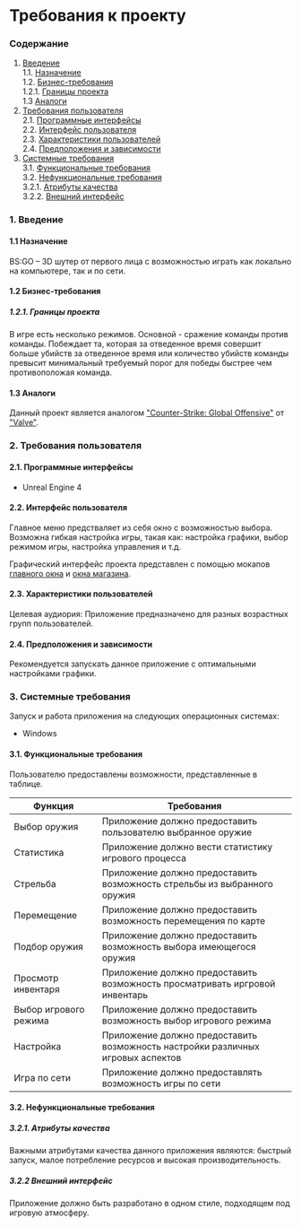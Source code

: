 # Требования к проекту
### Содержание
1. [Введение](#1) <br>
  1.1. [Назначение](#1.1) <br>
  1.2. [Бизнес-требования](#1.2) <br>
      1.2.1. [Границы проекта](#1.2.1) <br>
  1.3 [Аналоги](#1.3) <br>
2. [Требования пользователя](#2) <br>
  2.1. [Программные интерфейсы](#2.1) <br>
  2.2. [Интерфейс пользователя](#2.2) <br>
  2.3. [Характеристики пользователей](#2.3) <br>
  2.4. [Предположения и зависимости](#2.4) <br>
3. [Системные требования](#3.) <br>
  3.1. [Функциональные требования](#3.1) <br>
  3.2. [Нефункциональные требования](#3.2) <br>
     3.2.1. [Атрибуты качества](#3.2.1) <br>
     3.2.2. [Внешний интерфейс](#3.2.2) <br>

### 1. Введение <a name="1"></a>
#### 1.1 Назначение <a name="1.1"></a>
BS:GO – 3D шутер от первого лица с возможностью играть как локально на компьютере, так и по сети.
#### 1.2 Бизнес-требования <a name="1.2"></a>
##### 1.2.1. Границы проекта <a name="1.2.1"></a>
В игре есть несколько режимов. Основной - сражение команды против команды. Побеждает та, которая за отведенное время совершит больше убийств за отведенное время или количество убийств команды превысит минимальный требуемый порог для победы быстрее чем противоположая команда.
#### 1.3 Аналоги <a name="1.3"></a>
Данный проект является аналогом ["Counter-Strike: Global Offensive"](https://store.steampowered.com/app/730/CounterStrike_Global_Offensive/) от ["Valve"](https://www.valvesoftware.com/ru/).
### 2. Требования пользователя <a name="2"></a>
#### 2.1. Программные интерфейсы <a name="2.1"></a>
*	Unreal Engine 4
#### 2.2. Интерфейс пользователя <a name="2.2"></a>
Главное меню предстваляет из себя окно с возможностью выбора. Возможна гибкая настройка игры, такая как: настройка графики, выбор режимом игры, настройка управления и т.д.

Графический интерфейс проекта представлен с помощью мокапов [главного окна](https://github.com/qkay111/PixelBattle/blob/master/documentation/mockups/Main%20window.png) и [окна магазина](https://github.com/qkay111/PixelBattle/blob/master/documentation/mockups/Shop.png).
#### 2.3. Характеристики пользователей <a name="2.3"></a>
Целевая аудиория:
Приложение предназначено для разных возрастных групп пользователей.
#### 2.4. Предположения и зависимости <a name="2.4"></a>
Рекомендуется запускать данное приложение с оптимальными настройками графики.
### 3. Системные требования <a name="3"></a>
Запуск и работа приложения на следующих операционных системах:
* Windows
#### 3.1. Функциональные требования <a name="3.1"></a>
Пользователю предоставлены возможности, представленные в таблице.

Функция | Требования
--- | ---
Выбор оружия | Приложение должно предоставить пользователю выбранное оружие
Статистика | Приложение должно вести статистику игрового процесса
Стрельба | Приложение должно предоставить возможность стрельбы из выбранного оружия
Перемещение | Приложение должно предоставить возможность перемещения по карте
Подбор оружия | Приложение должно предоставить возможность выбора имеющегося оружия
Просмотр инвентаря | Приложение должно предоставить возможность просматривать иргровой инвентарь
Выбор игрового режима | Приложение должно предоставить возможность выбор игрового режима
Настройка | Приложение должно предоставить возможность настройки различных игровых аспектов
Игра по сети | Приложение должно предоставлять возможность игры по сети

#### 3.2. Нефункциональные требования <a name="3.2"></a>
  ##### 3.2.1. Атрибуты качества <a name="3.2.1"></a>
Важными атрибутами качества данного приложения являются: быстрый запуск, малое потребление ресурсов и высокая производительность. <br/>
  ##### 3.2.2 Внешний интерфейс <a name="3.2.2"></a>
Приложение должно быть разработано в одном стиле, подходящем под игровую атмосферу.
